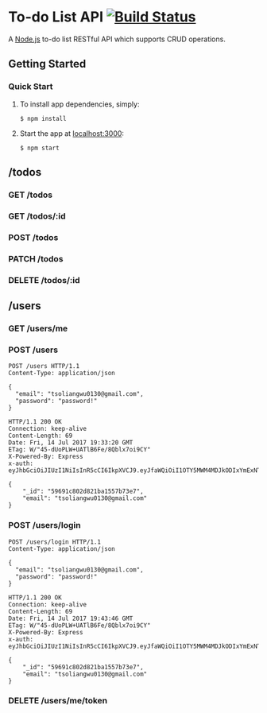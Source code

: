 # To-do List API [![Build Status](https://travis-ci.org/tsoliangwu0130/todo-list-api.svg?branch=master)](https://travis-ci.org/tsoliangwu0130/todo-list-api)

A [Node.js](https://nodejs.org/en/) to-do list RESTful API which supports CRUD operations.

## Getting Started

### Quick Start

1. To install app dependencies, simply:

    `$ npm install`

2. Start the app at [localhost:3000](http://localhost:3000):

    `$ npm start`

## /todos

### GET /todos

### GET /todos/:id

### POST /todos

### PATCH /todos

### DELETE /todos/:id

## /users

### GET /users/me

### POST /users

```
POST /users HTTP/1.1
Content-Type: application/json

{
  "email": "tsoliangwu0130@gmail.com",
  "password": "password!"
}
```

```
HTTP/1.1 200 OK
Connection: keep-alive
Content-Length: 69
Date: Fri, 14 Jul 2017 19:33:20 GMT
ETag: W/"45-dUoPLW+UATlB6Fe/8Qblx7oi9CY"
X-Powered-By: Express
x-auth: eyJhbGciOiJIUzI1NiIsInR5cCI6IkpXVCJ9.eyJfaWQiOiI1OTY5MWM4MDJkODIxYmExNTU3YjczZTciLCJhY2Nlc3MiOiJhdXRoIiwiaWF0IjoxNTAwMDYwODAwfQ.af2PQl2HMduHU3FeXFMjxTShO97l1QYAclvweh5lBsc

{
    "_id": "59691c802d821ba1557b73e7",
    "email": "tsoliangwu0130@gmail.com"
}
```

### POST /users/login

```
POST /users/login HTTP/1.1
Content-Type: application/json

{
  "email": "tsoliangwu0130@gmail.com",
  "password": "password!"
}
```

```
HTTP/1.1 200 OK
Connection: keep-alive
Content-Length: 69
Date: Fri, 14 Jul 2017 19:43:46 GMT
ETag: W/"45-dUoPLW+UATlB6Fe/8Qblx7oi9CY"
X-Powered-By: Express
x-auth: eyJhbGciOiJIUzI1NiIsInR5cCI6IkpXVCJ9.eyJfaWQiOiI1OTY5MWM4MDJkODIxYmExNTU3YjczZTciLCJhY2Nlc3MiOiJhdXRoIiwiaWF0IjoxNTAwMDYxNDI2fQ.P7FAUrarx_DWHmNs68weR4Y27_5afuoeDztVRY_GDAg

{
    "_id": "59691c802d821ba1557b73e7",
    "email": "tsoliangwu0130@gmail.com"
}
```

### DELETE /users/me/token
